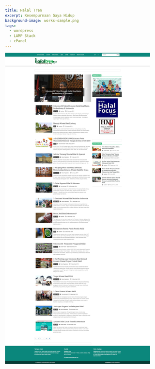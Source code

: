 ```yaml
---
title: Halal Tren
excerpt: Kesempurnaan Gaya Hidup
background-image: works-sample.png
tags:
  - wordpress
  - LAMP Stack
  - cPanel
---
```


<a href="//halaltren.com"><img class="imgfull" alt="halaltren" title="halaltren" src="/images/halaltren_com.jpg"></a>
